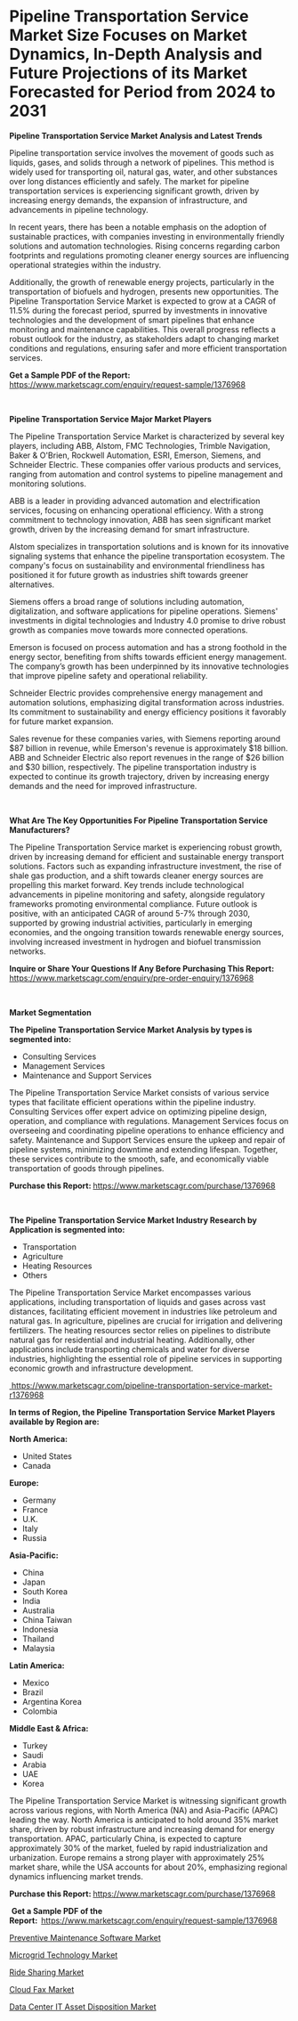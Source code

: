 <p><h1>Pipeline Transportation Service Market Size Focuses on Market Dynamics, In-Depth Analysis and Future Projections of its Market Forecasted for Period from 2024 to 2031</h1></p><p><strong>Pipeline Transportation Service Market Analysis and Latest Trends</strong></p>
<p><p>Pipeline transportation service involves the movement of goods such as liquids, gases, and solids through a network of pipelines. This method is widely used for transporting oil, natural gas, water, and other substances over long distances efficiently and safely. The market for pipeline transportation services is experiencing significant growth, driven by increasing energy demands, the expansion of infrastructure, and advancements in pipeline technology.</p><p>In recent years, there has been a notable emphasis on the adoption of sustainable practices, with companies investing in environmentally friendly solutions and automation technologies. Rising concerns regarding carbon footprints and regulations promoting cleaner energy sources are influencing operational strategies within the industry.</p><p>Additionally, the growth of renewable energy projects, particularly in the transportation of biofuels and hydrogen, presents new opportunities. The Pipeline Transportation Service Market is expected to grow at a CAGR of 11.5% during the forecast period, spurred by investments in innovative technologies and the development of smart pipelines that enhance monitoring and maintenance capabilities. This overall progress reflects a robust outlook for the industry, as stakeholders adapt to changing market conditions and regulations, ensuring safer and more efficient transportation services.</p></p>
<p><strong>Get a Sample PDF of the Report:&nbsp;</strong> <a href="https://www.marketscagr.com/enquiry/request-sample/1376968?utm_campaign=1770&utm_medium=2&utm_source=Github&utm_content=ia&utm_term=23102024&utm_id=pipeline-transportation-service">https://www.marketscagr.com/enquiry/request-sample/1376968</a></p>
<p>&nbsp;</p>
<p><strong>Pipeline Transportation Service Major Market Players</strong></p>
<p><p>The Pipeline Transportation Service Market is characterized by several key players, including ABB, Alstom, FMC Technologies, Trimble Navigation, Baker & O'Brien, Rockwell Automation, ESRI, Emerson, Siemens, and Schneider Electric. These companies offer various products and services, ranging from automation and control systems to pipeline management and monitoring solutions.</p><p>ABB is a leader in providing advanced automation and electrification services, focusing on enhancing operational efficiency. With a strong commitment to technology innovation, ABB has seen significant market growth, driven by the increasing demand for smart infrastructure.</p><p>Alstom specializes in transportation solutions and is known for its innovative signaling systems that enhance the pipeline transportation ecosystem. The company's focus on sustainability and environmental friendliness has positioned it for future growth as industries shift towards greener alternatives.</p><p>Siemens offers a broad range of solutions including automation, digitalization, and software applications for pipeline operations. Siemens' investments in digital technologies and Industry 4.0 promise to drive robust growth as companies move towards more connected operations.</p><p>Emerson is focused on process automation and has a strong foothold in the energy sector, benefiting from shifts towards efficient energy management. The company’s growth has been underpinned by its innovative technologies that improve pipeline safety and operational reliability.</p><p>Schneider Electric provides comprehensive energy management and automation solutions, emphasizing digital transformation across industries. Its commitment to sustainability and energy efficiency positions it favorably for future market expansion.</p><p>Sales revenue for these companies varies, with Siemens reporting around $87 billion in revenue, while Emerson's revenue is approximately $18 billion. ABB and Schneider Electric also report revenues in the range of $26 billion and $30 billion, respectively. The pipeline transportation industry is expected to continue its growth trajectory, driven by increasing energy demands and the need for improved infrastructure.</p></p>
<p>&nbsp;</p>
<p><strong>What Are The Key Opportunities For Pipeline Transportation Service Manufacturers?</strong></p>
<p><p>The Pipeline Transportation Service market is experiencing robust growth, driven by increasing demand for efficient and sustainable energy transport solutions. Factors such as expanding infrastructure investment, the rise of shale gas production, and a shift towards cleaner energy sources are propelling this market forward. Key trends include technological advancements in pipeline monitoring and safety, alongside regulatory frameworks promoting environmental compliance. Future outlook is positive, with an anticipated CAGR of around 5-7% through 2030, supported by growing industrial activities, particularly in emerging economies, and the ongoing transition towards renewable energy sources, involving increased investment in hydrogen and biofuel transmission networks.</p></p>
<p><strong>Inquire or Share Your Questions If Any Before Purchasing This Report:</strong> <a href="https://www.marketscagr.com/enquiry/pre-order-enquiry/1376968?utm_campaign=1770&utm_medium=2&utm_source=Github&utm_content=ia&utm_term=23102024&utm_id=pipeline-transportation-service">https://www.marketscagr.com/enquiry/pre-order-enquiry/1376968</a></p>
<p>&nbsp;</p>
<p><strong>Market Segmentation</strong></p>
<p><strong>The Pipeline Transportation Service Market Analysis by types is segmented into:</strong></p>
<p><ul><li>Consulting Services</li><li>Management Services</li><li>Maintenance and Support Services</li></ul></p>
<p><p>The Pipeline Transportation Service Market consists of various service types that facilitate efficient operations within the pipeline industry. Consulting Services offer expert advice on optimizing pipeline design, operation, and compliance with regulations. Management Services focus on overseeing and coordinating pipeline operations to enhance efficiency and safety. Maintenance and Support Services ensure the upkeep and repair of pipeline systems, minimizing downtime and extending lifespan. Together, these services contribute to the smooth, safe, and economically viable transportation of goods through pipelines.</p></p>
<p><strong>Purchase this Report:&nbsp;</strong><a href="https://www.marketscagr.com/purchase/1376968?utm_campaign=1770&utm_medium=2&utm_source=Github&utm_content=ia&utm_term=23102024&utm_id=pipeline-transportation-service">https://www.marketscagr.com/purchase/1376968</a></p>
<p>&nbsp;</p>
<p><strong>The Pipeline Transportation Service Market Industry Research by Application is segmented into:</strong></p>
<p><ul><li>Transportation</li><li>Agriculture</li><li>Heating Resources</li><li>Others</li></ul></p>
<p><p>The Pipeline Transportation Service Market encompasses various applications, including transportation of liquids and gases across vast distances, facilitating efficient movement in industries like petroleum and natural gas. In agriculture, pipelines are crucial for irrigation and delivering fertilizers. The heating resources sector relies on pipelines to distribute natural gas for residential and industrial heating. Additionally, other applications include transporting chemicals and water for diverse industries, highlighting the essential role of pipeline services in supporting economic growth and infrastructure development.</p></p>
<p><a href="https://www.marketscagr.com/pipeline-transportation-service-market-r1376968?utm_campaign=1770&utm_medium=2&utm_source=Github&utm_content=ia&utm_term=23102024&utm_id=pipeline-transportation-service">&nbsp;https://www.marketscagr.com/pipeline-transportation-service-market-r1376968</a></p>
<p><strong>In terms of Region, the Pipeline Transportation Service Market Players available by Region are:</strong></p>
<p>
    <p> <strong> North America: </strong>
        <ul>
            <li>United States</li>
            <li>Canada</li>
        </ul>
        </p> 
    <p> <strong> Europe: </strong>
        <ul>
            <li>Germany</li>
            <li>France</li>
            <li>U.K.</li>
            <li>Italy</li>
            <li>Russia</li>
        </ul>
        </p> 
    <p> <strong> Asia-Pacific: </strong>
        <ul>
            <li>China</li>
            <li>Japan</li>
            <li>South Korea</li>
            <li>India</li>
            <li>Australia</li>
            <li>China Taiwan</li>
            <li>Indonesia</li>
            <li>Thailand</li>
            <li>Malaysia</li>
        </ul>
        </p> 
    <p> <strong> Latin America: </strong>
        <ul>
            <li>Mexico</li>
            <li>Brazil</li>
            <li>Argentina Korea</li>
            <li>Colombia</li>
        </ul>
        </p> 
    <p> <strong> Middle East & Africa: </strong>
        <ul>
            <li>Turkey</li>
            <li>Saudi</li>
            <li>Arabia</li>
            <li>UAE</li>
            <li>Korea</li>
        </ul>
    </p>
    </p>
<p><p>The Pipeline Transportation Service Market is witnessing significant growth across various regions, with North America (NA) and Asia-Pacific (APAC) leading the way. North America is anticipated to hold around 35% market share, driven by robust infrastructure and increasing demand for energy transportation. APAC, particularly China, is expected to capture approximately 30% of the market, fueled by rapid industrialization and urbanization. Europe remains a strong player with approximately 25% market share, while the USA accounts for about 20%, emphasizing regional dynamics influencing market trends.</p></p>
<p><strong>Purchase this Report: </strong><a href="https://www.marketscagr.com/purchase/1376968?utm_campaign=1770&utm_medium=2&utm_source=Github&utm_content=ia&utm_term=23102024&utm_id=pipeline-transportation-service">https://www.marketscagr.com/purchase/1376968</a></p>
<p>&nbsp;<strong>Get a Sample PDF of the Report:&nbsp;&nbsp;</strong><a href="https://www.marketscagr.com/enquiry/request-sample/1376968?utm_campaign=1770&utm_medium=2&utm_source=Github&utm_content=ia&utm_term=23102024&utm_id=pipeline-transportation-service">https://www.marketscagr.com/enquiry/request-sample/1376968</a></p>
<p><strong></strong></p>
<p><p><a href="https://www.linkedin.com/pulse/preventive-maintenance-software-market-size-share-trends-gog9e?utm_campaign=1770&utm_medium=2&utm_source=Github&utm_content=ia&utm_term=23102024&utm_id=pipeline-transportation-service">Preventive Maintenance Software Market</a></p><p><a href="https://www.linkedin.com/pulse/microgrid-technology-market-size-segmentation-trends-phr3c?utm_campaign=1770&utm_medium=2&utm_source=Github&utm_content=ia&utm_term=23102024&utm_id=pipeline-transportation-service">Microgrid Technology Market</a></p><p><a href="https://www.linkedin.com/pulse/ride-sharing-market-regional-outlook-competition-2024-2031-xiwde?utm_campaign=1770&utm_medium=2&utm_source=Github&utm_content=ia&utm_term=23102024&utm_id=pipeline-transportation-service">Ride Sharing Market</a></p><p><a href="https://www.linkedin.com/pulse/cloud-fax-market-penetration-strategies-untapped-markets-lzi5c?utm_campaign=1770&utm_medium=2&utm_source=Github&utm_content=ia&utm_term=23102024&utm_id=pipeline-transportation-service">Cloud Fax Market</a></p><p><a href="https://www.linkedin.com/pulse/consumer-behavior-shifts-data-center-asset-disposition-market-y2v5c?utm_campaign=1770&utm_medium=2&utm_source=Github&utm_content=ia&utm_term=23102024&utm_id=pipeline-transportation-service">Data Center IT Asset Disposition Market</a></p></p>